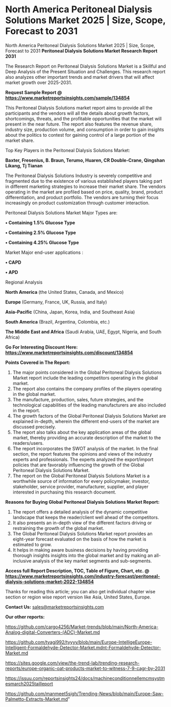# North America Peritoneal Dialysis Solutions Market 2025 | Size, Scope, Forecast to 2031
North America Peritoneal Dialysis Solutions Market 2025 | Size, Scope, Forecast to 2031
<strong>Peritoneal Dialysis Solutions Market Research Report 2031</strong>

The Research Report on Peritoneal Dialysis Solutions Market is a Skillful and Deep Analysis of the Present Situation and Challenges. This research report also analyzes other important trends and market drivers that will affect market growth over 2025-2031.

<strong>Request Sample Report @ <a href=https://www.marketreportsinsights.com/sample/134854>https://www.marketreportsinsights.com/sample/134854</a></strong>

This Peritoneal Dialysis Solutions market report aims to provide all the participants and the vendors will all the details about growth factors, shortcomings, threats, and the profitable opportunities that the market will present in the near future. The report also features the revenue share, industry size, production volume, and consumption in order to gain insights about the politics to contest for gaining control of a large portion of the market share.

Top Key Players in the Peritoneal Dialysis Solutions Market:

<strong>Baxter, Fresenius, B. Braun, Terumo, Huaren, CR Double-Crane, Qingshan Likang, Tj Tianan</strong>

The Peritoneal Dialysis Solutions Industry is severely competitive and fragmented due to the existence of various established players taking part in different marketing strategies to increase their market share. The vendors operating in the market are profiled based on price, quality, brand, product differentiation, and product portfolio. The vendors are turning their focus increasingly on product customization through customer interaction.

Peritoneal Dialysis Solutions Market Major Types are:

<strong>• Containing 1.5% Glucose Type

• Containing 2.5% Glucose Type

• Containing 4.25% Glucose Type</strong>

Market Major end-user applications :

<strong>• CAPD

• APD</strong>

Regional Analysis

</u><strong><b>North America</b></strong> (the United States, Canada, and Mexico)

<strong><b>Europe </b></strong>(Germany, France, UK, Russia, and Italy)

<strong><b>Asia-Pacific</b></strong> (China, Japan, Korea, India, and Southeast Asia)

<strong><b>South America</b></strong> (Brazil, Argentina, Colombia, etc.)

<strong><b>The Middle East and Africa</b></strong> (Saudi Arabia, UAE, Egypt, Nigeria, and South Africa)

<strong>Go For Interesting Discount Here: <a href=https://www.marketreportsinsights.com/discount/134854>https://www.marketreportsinsights.com/discount/134854</a></strong>

<strong>Points Covered in The Report:</strong>
<ol>
  <li>The major points considered in the Global Peritoneal Dialysis Solutions Market report include the leading competitors operating in the global market.</li>
  <li>The report also contains the company profiles of the players operating in the global market.</li>
  <li>The manufacture, production, sales, future strategies, and the technological capabilities of the leading manufacturers are also included in the report.</li>
  <li>The growth factors of the Global Peritoneal Dialysis Solutions Market are explained in-depth, wherein the different end-users of the market are discussed precisely.</li>
  <li>The report also talks about the key application areas of the global market, thereby providing an accurate description of the market to the readers/users.</li>
  <li>The report incorporates the SWOT analysis of the market. In the final section, the report features the opinions and views of the industry experts and professionals. The experts analyzed the export/import policies that are favorably influencing the growth of the Global Peritoneal Dialysis Solutions Market.</li>
  <li>The report on the Global Peritoneal Dialysis Solutions Market is a worthwhile source of information for every policymaker, investor, stakeholder, service provider, manufacturer, supplier, and player interested in purchasing this research document.</li>
</ol>
<strong>Reasons for Buying Global Peritoneal Dialysis Solutions Market Report:</strong>

<ol>
  <li>The report offers a detailed analysis of the dynamic competitive landscape that keeps the reader/client well ahead of the competitors.</li>
  <li>It also presents an in-depth view of the different factors driving or restraining the growth of the global market.</li>
  <li>The Global Peritoneal Dialysis Solutions Market report provides an eight-year forecast evaluated on the basis of how the market is estimated to grow.</li>
  <li>It helps in making aware business decisions by having providing thorough insights insights into the global market and by making an all-inclusive analysis of the key market segments and sub-segments.</li>
</ol>
<strong>Access full Report Description, TOC, Table of Figure, Chart, etc. @ <a href=https://www.marketreportsinsights.com/industry-forecast/peritoneal-dialysis-solutions-market-2022-134854>https://www.marketreportsinsights.com/industry-forecast/peritoneal-dialysis-solutions-market-2022-134854</a></strong>


Thanks for reading this article; you can also get individual chapter wise section or region wise report version like Asia, United States, Europe.

<strong>Contact Us:</strong>
sales@marketreportsinsights.com

<strong>Our other reports:</strong>

<a href=https://github.com/cargo4256/Market-trends/blob/main/North-America-Analog-digital-Converters-(ADC)-Market.md>https://github.com/cargo4256/Market-trends/blob/main/North-America-Analog-digital-Converters-(ADC)-Market.md</a>

<a href=https://github.com/tyagi992/tyyyy/blob/main/Europe-IntelligeEurope-Intelligent-Formaldehyde-Detector-Market.mdnt-Formaldehyde-Detector-Market.md>https://github.com/tyagi992/tyyyy/blob/main/Europe-IntelligeEurope-Intelligent-Formaldehyde-Detector-Market.mdnt-Formaldehyde-Detector-Market.md</a>

<a href=https://sites.google.com/view/the-trend-lab/trending-research-reports/europe-organic-oat-products-market-to-witness-7-9-cagr-by-2031>https://sites.google.com/view/the-trend-lab/trending-research-reports/europe-organic-oat-products-market-to-witness-7-9-cagr-by-2031</a>

<a href=https://issuu.com/reportsinsights24/docs/machineconditionnellemcmsystmesmarch2025tailleport>https://issuu.com/reportsinsights24/docs/machineconditionnellemcmsystmesmarch2025tailleport</a>

<a href=https://github.com/manmeet5sigh/Trending-News/blob/main/Europe-Saw-Palmetto-Extracts-Market.md>https://github.com/manmeet5sigh/Trending-News/blob/main/Europe-Saw-Palmetto-Extracts-Market.md</a>"
